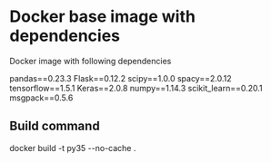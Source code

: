# Docker base image with dependencies

Docker image with following dependencies

pandas==0.23.3
Flask==0.12.2
scipy==1.0.0
spacy==2.0.12
tensorflow==1.5.1
Keras==2.0.8
numpy==1.14.3
scikit_learn==0.20.1
msgpack==0.5.6

## Build command

  docker build -t py35 --no-cache .
